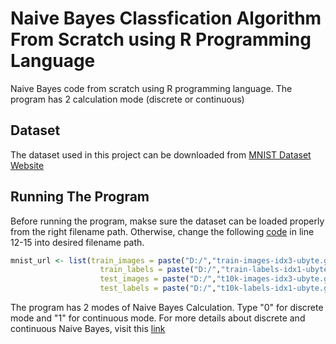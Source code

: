 # Naive Bayes Classfication Algorithm From Scratch using R Programming Language
Naive Bayes code from scratch using R programming language. The program has 2 calculation mode (discrete or continuous)

## Dataset
The dataset used in this project can be downloaded from [MNIST Dataset Website](http://yann.lecun.com/exdb/mnist/)

## Running The Program
Before running the program, makse sure the dataset can be loaded properly from the right filename path. Otherwise, change the following [code](https://github.com/liemwellys/NaiveBayes-R-FromScratch/blob/master/Naive%20Bayes.R#L12) in line 12-15 into desired filename path.

```R
mnist_url <- list(train_images = paste("D:/","train-images-idx3-ubyte.gz", sep = ""),
                    train_labels = paste("D:/","train-labels-idx1-ubyte.gz", sep = ""),
                    test_images = paste("D:/","t10k-images-idx3-ubyte.gz", sep = ""),
                    test_labels = paste("D:/","t10k-labels-idx1-ubyte.gz", sep = ""))
```

The program has 2 modes of Naive Bayes Calculation. Type "0" for discrete mode and "1" for continuous mode. For more details about discrete and continuous Naive Bayes, visit this [link](https://en.wikipedia.org/wiki/Naive_Bayes_classifier)
